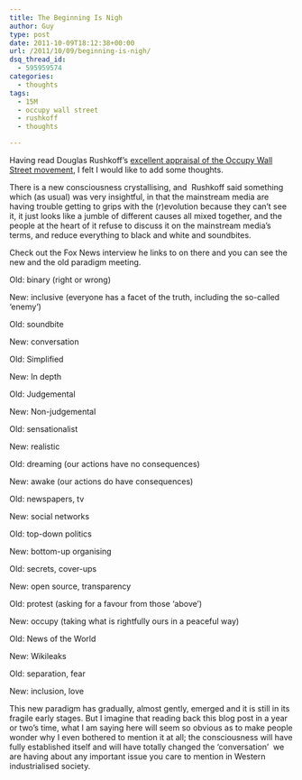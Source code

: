 ```yaml
---
title: The Beginning Is Nigh
author: Guy
type: post
date: 2011-10-09T18:12:38+00:00
url: /2011/10/09/beginning-is-nigh/
dsq_thread_id:
  - 595959574
categories:
  - thoughts
tags:
  - 15M
  - occupy wall street
  - rushkoff
  - thoughts

---
```

Having read Douglas Rushkoff&#8217;s <a href="https://web.archive.org/web/20150323160413/http://www.rushkoff.com/blog/2011/10/5/think-occupy-wall-st-is-a-phase-you-dont-get-it.html" target="_blank" rel="noopener noreferrer">excellent appraisal of the Occupy Wall Street movement</a>, I felt I would like to add some thoughts.

There is a new consciousness crystallising, and  Rushkoff said something which (as usual) was very insightful, in that the mainstream media are having trouble getting to grips with the (r)evolution because they can&#8217;t see it, it just looks like a jumble of different causes all mixed together, and the people at the heart of it refuse to discuss it on the mainstream media&#8217;s terms, and reduce everything to black and white and soundbites.

Check out the Fox News interview he links to on there and you can see the new and the old paradigm meeting.

Old: binary (right or wrong)
  
New: inclusive (everyone has a facet of the truth, including the so-called &#8216;enemy&#8217;)

Old: soundbite
  
New: conversation

Old: Simplified
  
New: In depth

Old: Judgemental
  
New: Non-judgemental

Old: sensationalist
  
New: realistic

Old: dreaming (our actions have no consequences)
  
New: awake (our actions do have consequences)

Old: newspapers, tv
  
New: social networks

Old: top-down politics
  
New: bottom-up organising

Old: secrets, cover-ups
  
New: open source, transparency

Old: protest (asking for a favour from those &#8216;above&#8217;)
  
New: occupy (taking what is rightfully ours in a peaceful way)

Old: News of the World
  
New: Wikileaks

Old: separation, fear
  
New: inclusion, love

This new paradigm has gradually, almost gently, emerged and it is still in its fragile early stages. But I imagine that reading back this blog post in a year or two&#8217;s time, what I am saying here will seem so obvious as to make people wonder why I even bothered to mention it at all; the consciousness will have fully established itself and will have totally changed the &#8216;conversation&#8217;  we are having about any important issue you care to mention in Western industrialised society.